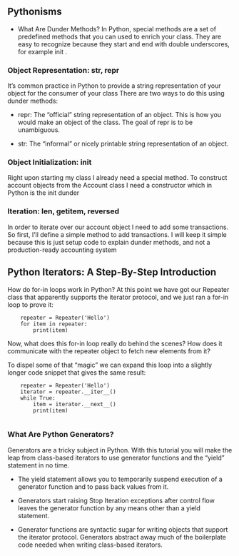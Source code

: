 ## Pythonisms

* What Are Dunder Methods?
 In Python, special methods are a set of predefined methods that you can used to enrich your class. They are easy to recognize because they start and end with double underscores, for example init .


### Object Representation: str, repr

It’s common practice in Python to provide a string representation of your object for the consumer of your class 
There are two ways to do this using dunder methods:

* repr: The “official” string representation of an object. This is how you would make an object of the class. The goal of repr is to be unambiguous.

* str: The “informal” or nicely printable string representation of an object. 

### Object Initialization: init

Right upon starting my class I already need a special method.
To construct account objects from the Account class I need a constructor which in Python is the init dunder



### Iteration: len, getitem, reversed

In order to iterate over our account object I need to add some transactions.
 So first, I’ll define a simple method to add transactions. 
 I will keep it simple because this is just setup code to explain dunder methods, and not a production-ready accounting system

## Python Iterators: A Step-By-Step Introduction

How do for-in loops work in Python?
At this point we have got our Repeater class that apparently supports the iterator protocol, and we just ran a for-in loop to prove it:

```
    repeater = Repeater('Hello')
    for item in repeater:
        print(item)

```
Now, what does this for-in loop really do behind the scenes?
How does it communicate with the repeater object to fetch new elements from it?

To dispel some of that “magic” we can expand this loop into a slightly longer code snippet that gives the same result:
```
    repeater = Repeater('Hello')
    iterator = repeater.__iter__()
    while True:
        item = iterator.__next__()
        print(item)


```
### What Are Python Generators?

Generators are a tricky subject in Python. With this tutorial you will make the leap from class-based iterators to use generator functions and the “yield” statement in no time.

* The yield statement allows you to temporarily suspend execution of a generator function and to pass back values from it.

* Generators start raising Stop Iteration exceptions after control flow leaves the generator function by any means other than a yield statement.

* Generator functions are syntactic sugar for writing objects that support the iterator protocol. 
Generators abstract away much of the boilerplate code needed when writing class-based iterators.